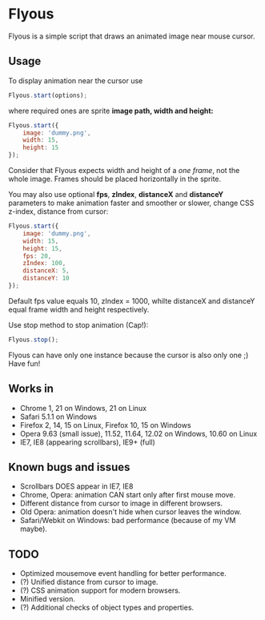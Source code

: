 # Flyous
Flyous is a simple script that draws an animated image near mouse cursor.

## Usage
To display animation near the cursor use
```javascript
Flyous.start(options);
```
where required ones are sprite **image path, width and height:**
```javascript
Flyous.start({
	image: 'dummy.png',
	width: 15,
	height: 15
});
```
Consider that Flyous expects width and height of a *one frame*, not the whole image.
Frames should be placed horizontally in the sprite.

You may also use optional **fps**, **zIndex**, **distanceX** and **distanceY** parameters to make animation faster and smoother or slower, change CSS z-index, distance from cursor:
```javascript
Flyous.start({
	image: 'dummy.png',
	width: 15,
	height: 15,
	fps: 20,
	zIndex: 100,
	distanceX: 5,
	distanceY: 10
});
```
Default fps value equals 10, zIndex = 1000, whilte distanceX and distanceY equal frame width and height respectively.

Use stop method to stop animation (Cap!):
```javascript
Flyous.stop();
```

Flyous can have only one instance because the cursor is also only one ;)
Have fun!


## Works in
* Chrome 1, 21 on Windows, 21 on Linux
* Safari 5.1.1 on Windows  
* Firefox 2,  14, 15 on Linux, Firefox 10, 15 on Windows 
* Opera 9.63 (small issue), 11.52, 11.64, 12.02 on Windows, 10.60 on Linux
* IE7, IE8 (appearing scrollbars), IE9+ (full)

## Known bugs and issues
* Scrollbars DOES appear in IE7, IE8
* Chrome, Opera: animation CAN start only after first mouse move.
* Different distance from cursor to image in different browsers.
* Old Opera: animation doesn't hide when cursor leaves the window.
* Safari/Webkit on Windows: bad performance (because of my VM maybe).

## TODO
* Optimized mousemove event handling for better performance.
* (?) Unified distance from cursor to image.
* (?) CSS animation support for modern browsers.
* Minified version.
* (?) Additional checks of object types and properties.